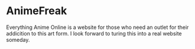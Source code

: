 # AnimeFreak
Everything Anime Online is a website for those who need an outlet for their addicition to this art form. I look forward to turing this into a real website someday.
